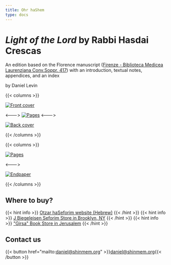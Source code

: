```yaml
---
title: Ohr haShem
type: docs
---
```


# _Light of the Lord_ by Rabbi Hasdai Crescas


An edition based on the Florence manuscript ([Firenze - Biblioteca Medicea Laurenziana Conv.Soppr. 417](http://beta.nli.org.il/en/manuscripts/NNL_ALEPH000147823/NLI#$FL31864276)) with an introduction, textual notes, appendices, and an index

by Daniel Levin

{{< columns >}}

[![Front cover](../IMG_5166-scaled-min.jpg)](../IMG_5166-scaled.jpg)

<--->
[![Pages](../IMG_5154-scaled-min.jpg)](../IMG_5154-scaled.jpg)
<--->

[![Back cover](../IMG_5167-scaled-min.jpg)](../IMG_5167-scaled.jpg)

{{< /columns >}}

{{< columns >}}

[![Pages](../IMG_5151-scaled-min.jpg)](../IMG_5151-scaled.jpg)

<--->

[![Endpaper](../IMG_5150-scaled-min.jpg)](../IMG_5150-scaled.jpg)

{{< /columns >}}


## Where to buy?
{{< hint info >}}
[Otzar haSeforim website (Hebrew)](http://www.sefer.org.il/Product/36163214/%D7%90%D7%95%D7%A8-%D7%94%D7%A9%D7%9D---%D7%A8%D7%91%D7%99-%D7%97%D7%A1%D7%93%D7%90%D7%99-%D7%A7%D7%A8%D7%A7%D7%A9)
{{< /hint >}}
{{< hint info >}}
[J Biegeleisen Seforim Store in Brooklyn, NY](https://www.google.com/maps/place/J+Biegeleisen+Co./@40.633463,-73.982577,15z/data=!4m5!3m4!1s0x0:0x194c7cd3e0df72dc!8m2!3d40.633463!4d-73.982577)
{{< /hint >}}
{{< hint info >}}
["Girsa" Book Store in Jerusalem](http://girsabooksjlem.blogspot.com/)
{{< /hint >}}

## Contact us
{{< button href="mailto:daniel@shinmem.org" >}}daniel@shinmem.org{{< /button >}}
